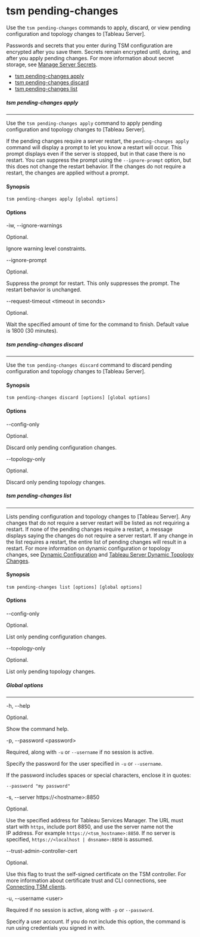 

tsm pending-changes
===================
Use the `tsm pending-changes` commands to apply, discard, or view
pending configuration and topology changes to [Tableau
Server].

Passwords and secrets that you enter during TSM configuration are
encrypted after you save them. Secrets remain encrypted until, during,
and after you apply pending changes. For more information about secret
storage, see [Manage Server
Secrets](https://help.tableau.com/current/server/en-us/security_secret_storage.htm#Understa).


-   [tsm pending-changes
    apply](https://help.tableau.com/current/server/en-us/cli_pending-changes.htm#pending-changes-apply)
-   [tsm pending-changes
    discard](https://help.tableau.com/current/server/en-us/cli_pending-changes.htm#pending-changes-discard)
-   [tsm pending-changes
    list](https://help.tableau.com/current/server/en-us/cli_pending-changes.htm#pending-changes-view)




##### tsm pending-changes apply
------------------------------------------------------------------------


Use the `tsm pending-changes apply` command to apply pending
configuration and topology changes to [Tableau
Server].

If the pending changes require a server restart, the
`pending-changes apply` command will display a prompt to let you know a
restart will occur. This prompt displays even if the server is stopped,
but in that case there is no restart. You can suppress the prompt using
the `--ignore-prompt` option, but this does not change the restart
behavior. If the changes do not require a restart, the changes are
applied without a prompt.



#### Synopsis


`tsm pending-changes apply [global options]`



#### Options


-iw, \--ignore-warnings

Optional.

Ignore warning level constraints.

\--ignore-prompt

Optional.

Suppress the prompt for restart. This only suppresses the prompt. The
restart behavior is unchanged.

\--request-timeout \<timeout in seconds\>

Optional.

Wait the specified amount of time for the command to finish. Default
value is 1800 (30 minutes).



##### tsm pending-changes discard
----------------------------------------------------------------------------


Use the `tsm pending-changes discard` command to discard pending
configuration and topology changes to [Tableau
Server].



#### Synopsis


`tsm pending-changes discard [options] [global options]`



#### Options


\--config-only

Optional.

Discard only pending configuration changes.

\--topology-only

Optional.

Discard only pending topology changes.



##### tsm pending-changes list
----------------------------------------------------------------------


Lists pending configuration and topology changes to [Tableau
Server]. Any changes that do not require a server
restart will be listed as not requiring a restart. If none of the
pending changes require a restart, a message displays saying the changes
do not require a server restart. If any change in the list requires a
restart, the entire list of pending changes will result in a restart.
For more information on dynamic configuration or topology changes, see
[Dynamic
Configuration](https://help.tableau.com/current/server/en-us/whatsnew_server.htm#dynamic-config-20-2) and [Tableau Server Dynamic Topology
Changes](https://help.tableau.com/current/server/en-us/server_process_hot_topo.htm).



#### Synopsis


`tsm pending-changes list [options] [global options]`



#### Options


\--config-only

Optional.

List only pending configuration changes.

\--topology-only

Optional.

List only pending topology changes.



##### Global options
-------------------------------------------------------------------------------------------------


-h, \--help

Optional.

Show the command help.

-p, \--password \<password\>

Required, along with `-u` or `--username` if no session is active.

Specify the password for the user specified in `-u` or `--username`.

If the password includes spaces or special characters, enclose it in
quotes:

`--password "my password"`

-s, \--server https://\<hostname\>:8850

Optional.

Use the specified address for Tableau Services Manager. The URL must
start with `https`, include port 8850, and use the server name not the
IP address. For example `https://<tsm_hostname>:8850`. If no server is
specified, `https://<localhost | dnsname>:8850` is assumed.

\--trust-admin-controller-cert

Optional.

Use this flag to trust the self-signed certificate on the
TSM controller. For more information about certificate trust and
CLI connections, see [Connecting
TSM clients](https://help.tableau.com/current/server/en-us/tsm_overview.htm#Connecti).

-u, \--username \<user\>

Required if no session is active, along with `-p` or `--password`.

Specify a user account. If you do not include this option, the command
is run using credentials you signed in with.
